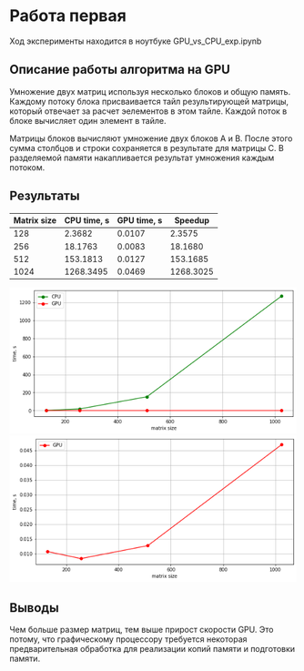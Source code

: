 # Работа первая

Ход эксперименты находится в ноутбуке GPU_vs_CPU_exp.ipynb

Описание работы алгоритма на GPU
-------------------------
Умножение двух матриц используя несколько блоков и общую память. 
Каждому потоку блока присваивается тайл результирующей матрицы, который отвечает за расчет эелементов в этом тайле.
Каждой поток в блоке вычисляет один элемент в тайле.

Матрицы блоков вычисляют умножение двух блоков A и B. После этого сумма столбцов и строки сохраняется в результате для матрицы С.
В разделяемой памяти накапливается результат умножения каждым потоком.

Результаты
-------------------------

|Matrix size|CPU time, s|GPU time, s|Speedup|
|-----------|--------|--------|-------|
|128|2.3682| 0.0107|2.3575|
| 256|18.1763|0.0083| 18.1680|
| 512|153.1813|0.0127| 153.1685|
|1024|1268.3495| 0.0469| 1268.3025|


![Alt text](draw1.png?raw=true "Title")
![Alt text](draw2.png?raw=true "Title")

Выводы
-------------------------
Чем больше размер матриц, тем выше прирост скорости GPU. Это потому, что графическому процессору требуется некоторая предварительная обработка для реализации копий памяти и подготовки памяти.